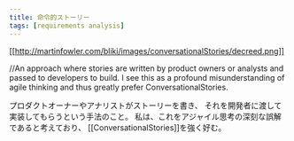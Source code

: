 ```yaml
---
title: 命令的ストーリー
tags: [requirements analysis]
---
```


[[http://martinfowler.com/bliki/images/conversationalStories/decreed.png]]

//An approach where stories are written by product owners or analysts and passed to developers to build. I see this as a profound misunderstanding of agile thinking and thus greatly prefer ConversationalStories.

プロダクトオーナーやアナリストがストーリーを書き、
それを開発者に渡して実装してもらうという手法のこと。
私は、これをアジャイル思考の深刻な誤解であると考えており、
[[ConversationalStories]]を強く好む。
